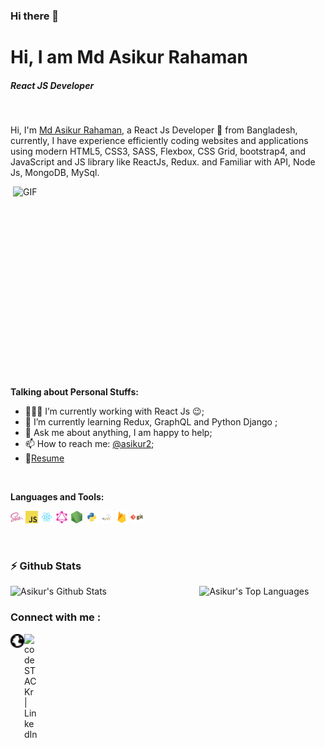 ### Hi there 👋

# Hi, I am Md Asikur Rahaman
##### React JS Developer
<br />

Hi, I'm [Md Asikur Rahaman](https://asikur-portfolio.netlify.app/), a React Js Developer 🚀 from Bangladesh, currently, I have experience efficiently coding websites and applications using modern HTML5, CSS3, SASS, Flexbox, CSS Grid, bootstrap4, and JavaScript and JS library like ReactJs, Redux. and Familiar with API, Node Js, MongoDB, MySql.

<!-- https://github.com/asikurr/asikurr/blob/master/code.gif?raw=true -->
  <img align="right" alt="GIF" src="https://media.giphy.com/media/WTjXuYA2y4o3UZly3W/source.gif" width="500" height="320" />

<br />

**Talking about Personal Stuffs:**

- 👨🏽‍💻 I’m currently working with React Js :wink:;
- 🌱 I’m currently learning Redux, GraphQL and Python Django ; 
- 💬 Ask me about anything, I am happy to help;
- 📫 How to reach me: [@asikur2](https://twitter.com/asikur2);
- 📝[Resume](https://drive.google.com/file/d/1hcRKyVh9Luu2VMaR8wlAlMw6TuRZapLV/view)

<br />

**Languages and Tools:**  

<code><img height="20" src="https://raw.githubusercontent.com/github/explore/80688e429a7d4ef2fca1e82350fe8e3517d3494d/topics/sass/sass.png" /></code>
<code><img height="20" src="https://raw.githubusercontent.com/github/explore/80688e429a7d4ef2fca1e82350fe8e3517d3494d/topics/javascript/javascript.png"></code>
<code><img height="20" src="https://raw.githubusercontent.com/github/explore/80688e429a7d4ef2fca1e82350fe8e3517d3494d/topics/react/react.png"></code>
<code><img height="20" src="https://raw.githubusercontent.com/github/explore/5c058a388828bb5fde0bcafd4bc867b5bb3f26f3/topics/graphql/graphql.png"></code>
<code><img height="20" src="https://raw.githubusercontent.com/github/explore/80688e429a7d4ef2fca1e82350fe8e3517d3494d/topics/nodejs/nodejs.png"></code>
<code><img height="20" src="https://raw.githubusercontent.com/github/explore/80688e429a7d4ef2fca1e82350fe8e3517d3494d/topics/python/python.png"></code>
<code><img height="20" src="https://raw.githubusercontent.com/github/explore/80688e429a7d4ef2fca1e82350fe8e3517d3494d/topics/mysql/mysql.png"></code>
<code><img height="20" src="https://raw.githubusercontent.com/github/explore/80688e429a7d4ef2fca1e82350fe8e3517d3494d/topics/firebase/firebase.png"></code>
<code><img height="20" src="https://raw.githubusercontent.com/github/explore/80688e429a7d4ef2fca1e82350fe8e3517d3494d/topics/git/git.png"></code>


<br />

### :zap: Github Stats

  <img align="left" src="https://github-readme-stats.asikurr.vercel.app/api?username=asikurr&show_icons=true&title_color=fff&icon_color=79ff97&text_color=efefef&bg_color=24292e" alt="Asikur's Github Stats" width="60%">
  
<img src="https://github-readme-stats.asikurr.vercel.app/api/top-langs/?username=asikurr&show_icons=true&hide_border=true&theme=radical" width="37%" alt="Asikur's Top Languages">

<br />

### Connect with me :

[<img align="left" alt="codeSTACKr.com" width="22px" src="https://raw.githubusercontent.com/iconic/open-iconic/master/svg/globe.svg" />](https://asikur-portfolio.netlify.app)

[<img align="left" alt="codeSTACKr | LinkedIn" width="22px" src="https://cdn.jsdelivr.net/npm/simple-icons@v3/icons/linkedin.svg" />](https://www.linkedin.com/in/asikur-cse/)
